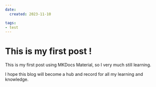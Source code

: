 ```yaml
---
date:
  created: 2023-11-10

tags: 
- test
---
```


# This is my first post !

This is my first post using MKDocs Material, so I very much still learning. 
<!-- more -->

I hope this blog will become a hub and record for all my learning and knowledge.